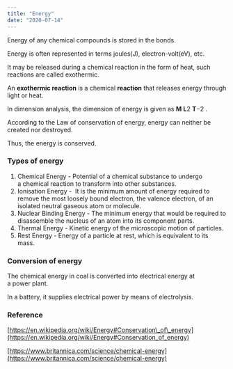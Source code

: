 ```yaml
---
title: "Energy"
date: "2020-07-14"
---
```


Energy of any chemical compounds is stored in the bonds.

Energy is often represented in terms joules(J), electron-volt(eV), etc.

It may be released during a chemical reaction in the form of heat, such reactions are called exothermic. 

An **exothermic reaction** is a chemical **reaction** that releases energy through light or heat. 

In dimension analysis, the dimension of energy is given as **M** **L**2 **T**−2 .

According to the Law of conservation of energy, energy can neither be created nor destroyed.

Thus, the energy is conserved.

### Types of energy

1. Chemical Energy - Potential of a chemical substance to undergo a chemical reaction to transform into other substances. 
2. Ionisation Energy -  It is the minimum amount of energy required to remove the most loosely bound electron, the valence electron, of an isolated neutral gaseous atom or molecule.
3. Nuclear Binding Energy - The minimum energy that would be required to disassemble the nucleus of an atom into its component parts. 
4. Thermal Energy \- Kinetic energy of the microscopic motion of particles.
5. Rest Energy - Energy of a particle at rest, which is equivalent to its mass.

### Conversion of energy

The chemical energy in coal is converted into electrical energy at a power plant.

In a battery, it supplies electrical power by means of electrolysis.

### Reference

[https://en.wikipedia.org/wiki/Energy#Conservation\_of\_energy](https://en.wikipedia.org/wiki/Energy#Conservation_of_energy)

[https://www.britannica.com/science/chemical-energy](https://www.britannica.com/science/chemical-energy)
